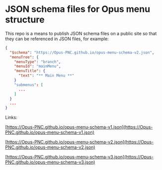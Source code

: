 # JSON schema files for Opus menu structure

This repo is a means to publish JSON schema files on a public site so that they can be referenced in JSON files, for example:

```json
{
  "$schema": "https://Opus-PNC.github.io/opus-menu-schema-v2.json",
  "menuTree": {
    "menuType": "branch",
    "menuId": "mainMenu",
    "menuTitle": {
      "text": "** Main Menu **"
    }
    "submenus": [
      ...      
    ]
  }
  ...
}
```

Links:

[https://Opus-PNC.github.io/opus-menu-schema-v1.json](https://Opus-PNC.github.io/opus-menu-schema-v1.json)

[https://Opus-PNC.github.io/opus-menu-schema-v2.json](https://Opus-PNC.github.io/opus-menu-schema-v2.json)

[https://Opus-PNC.github.io/opus-menu-schema-v3.json](https://Opus-PNC.github.io/opus-menu-schema-v3.json)
